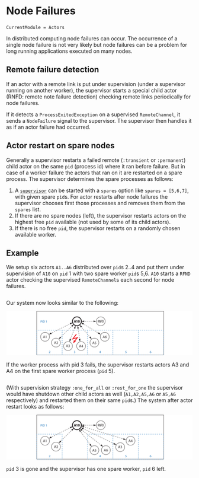 # Node Failures

```@meta
CurrentModule = Actors
```

In distributed computing node failures can occur. The occurrence of a single node failure is not very likely but node failures can be a problem for long running applications executed on many nodes.

## Remote failure detection

If an actor with a remote link is put under supervision (under a supervisor running on another worker), the supervisor starts a special child actor (RNFD: remote note failure detection) checking remote links periodically for node failures.

If it detects a `ProcessExitedException` on a supervised `RemoteChannel`, it sends a `NodeFailure` signal to the supervisor. The supervisor then handles it as if an actor failure had occurred.

## Actor restart on spare nodes

Generally a supervisor restarts a failed remote (`:transient` or `:permanent`) child actor on the same `pid` (process id) where it ran before failure. But in case of a worker failure the actors that ran on it are restarted on a spare process. The supervisor determines the spare processes as follows:

1. A [`supervisor`](@ref) can be started with a `spares` option like `spares = [5,6,7]`, with given spare `pid`s. For actor restarts after node failures the supervisor chooses first those processes and removes them from the `spares` list.
2. If there are no spare nodes (left), the supervisor restarts actors on the highest free `pid` available (not used by some of its child actors).
3. If there is no free `pid`, the supervisor restarts on a randomly chosen available worker.

## Example

We setup six actors `A1..A6` distributed over `pid`s 2..4 and put them under supervision of `A10` on `pid` 1 with two spare worker `pid`s 5,6. `A10` starts a `RFND` actor checking the supervised `RemoteChannel`s each second for node failures.

```julia
```

Our system now looks similar to the following:

![supervisor rfd 1](assets/supervisor_rfd1.svg)

If the worker process with pid 3 fails, the supervisor restarts  actors A3 and A4 on the first spare worker process (`pid` 5). 

```julia
```

(With supervision strategy `:one_for_all` or `:rest_for_one` the supervisor would have shutdown other child actors as well (`A1,A2,A5,A6` or `A5,A6` respectively) and restarted them on their same `pid`s.) The system after actor restart looks as follows:

![supervisor rfd 2](assets/supervisor_rfd2.svg)

`pid` 3 is gone and the supervisor has one spare worker, `pid` 6 left.
